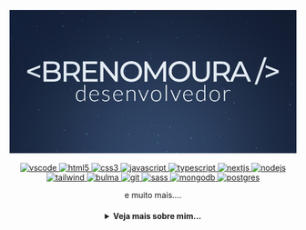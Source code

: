 [![banner](./BRENO.jpg)](https://github.com/brenomoura13)

  <p align="center">
   <a href="https://code.visualstudio.com/">
      <img src="https://cdn.jsdelivr.net/gh/devicons/devicon/icons/vscode/vscode-original.svg" alt="vscode" width="40" height="40"/>
   </a>
   <a href="https://developer.mozilla.org/pt-BR/docs/Web/HTML">
      <img src="https://cdn.jsdelivr.net/gh/devicons/devicon/icons/html5/html5-plain.svg" alt="html5" width="40" height="40"/>
   </a>
   <a href="https://developer.mozilla.org/pt-BR/docs/Web/CSS">
      <img src="https://cdn.jsdelivr.net/gh/devicons/devicon/icons/css3/css3-plain.svg" alt="css3" width="40" height="40"/>
   </a>
   <a href="https://developer.mozilla.org/en-US/docs/Web/JavaScript">
      <img src="https://cdn.jsdelivr.net/gh/devicons/devicon/icons/javascript/javascript-original.svg" alt="javascript" width="40" height="40"/>
   </a>
   <a href="https://www.typescriptlang.org">
      <img src="https://cdn.jsdelivr.net/gh/devicons/devicon/icons/typescript/typescript-original.svg" alt="typescript" width="40" height="40"/>
   </a>
   <a href="https://nextjs.org/">
      <img src="https://cdn.jsdelivr.net/gh/devicons/devicon/icons/nextjs/nextjs-line.svg" alt="nextjs" width="40" height="40"/>
   </a>
   <a href="https://nodejs.org">
      <img src="https://cdn.jsdelivr.net/gh/devicons/devicon/icons/nodejs/nodejs-original.svg" alt="nodejs" width="40" height="40"/>
   </a>
   <a href="https://tailwindcss.com">
      <img src="https://cdn.jsdelivr.net/gh/devicons/devicon/icons/tailwindcss/tailwindcss-plain.svg" alt="tailwind" width="40" height="40"/>
   </a>
   <a href="https://bulma.io">
      <img src="https://cdn.jsdelivr.net/gh/devicons/devicon/icons/bulma/bulma-plain.svg" alt="bulma" width="40" height="40"/>
   </a>
   <a href="https://git-scm.com/">
      <img src="https://cdn.jsdelivr.net/gh/devicons/devicon/icons/git/git-original.svg" alt="git" width="40" height="40"/>
   </a>
   <a href="https://sass-lang.com">
      <img src="https://cdn.jsdelivr.net/gh/devicons/devicon/icons/sass/sass-original.svg" alt="sass" width="40" height="40"/>
   </a>
   <a href="https://www.mongodb.com">
      <img src="https://cdn.jsdelivr.net/gh/devicons/devicon/icons/mongodb/mongodb-original.svg" alt="mongodb" width="40" height="40"/>
   </a>
   <a href="https://www.postgresql.org">
      <img src="https://cdn.jsdelivr.net/gh/devicons/devicon/icons/postgresql/postgresql-original.svg" alt="postgres" width="40" height="40"/>
   </a>
   <p align="center"> e muito mais.... </p>
</p>

<h4 align="center">
<details>
<summary>Veja mais sobre mim...</summary>
<img src="https://media1.giphy.com/media/VBveiwJDEjt254XhYp/giphy.gif" width="70px" /><h1 align="center">Oi, meu nome é Breno!</h1>

<p align="center">
  <a href="https://github.com/brenomoura13">
    <img
      align="center"
      height="150em"
      src="https://github-readme-stats.vercel.app/api?username=brenomoura13&show_icons=true&include_all_commits=true&count_private=true&theme=tokyonight"
    />
  </a>
  <a href="https://github.com/brenomoura13">
    <img
      align="center"
      height="150em"
      src="https://github-readme-stats.vercel.app/api/top-langs/?username=brenomoura13&show_icons=true&include_all_commits=true&count_private=true&layout=compact&theme=tokyonight"
    />
  </a>
</p>


<p align="center">
  <a href="https://github.com/brenomoura13">
    <img
      align="center"
      src="https://github-profile-trophy.vercel.app/?username=brenomoura13&theme=onedark&no-frame=true&row=1&&margin-w=20&no-bg=true"
    />
  </a>
</a>
</p>

<h3 align="center">Trabalhando em:</h3>

<p align="center">
  <a href="https://github.com/brenomoura13/easytracking">
    <img
      align="center"
      height="120em"
      src="https://github-readme-stats.vercel.app/api/pin/?username=brenomoura13&repo=easytracking&theme=tokyonight">
    </img>
  </a>
</p>

<h3 align="center">Sobre mim:</h3>

<p align="center">
  <a href="https://instagram.com/breno.mour/">
    <img
      align="center"
      src="https://img.shields.io/badge/Instagram-1C1C1C?style=for-the-badge&logo=instagram&logoColor=00FFFF"
    />
  </a>
  <a href="https://twitter.com/brenoomoura1">
    <img
      align="center"
      src="https://img.shields.io/badge/Twitter-1C1C1C?style=for-the-badge&logo=twitter&logoColor=00FFFF"
    />
  </a>
  <a href="https://www.linkedin.com/in/devbreno/">
    <img
       align="center"
       src="https://img.shields.io/badge/LinkedIn-1C1C1C?style=for-the-badge&logo=linkedin&logoColor=00FFFF"
  </a>
</p>
<h5 align="center">@brenomoura13</h5>
</details>

